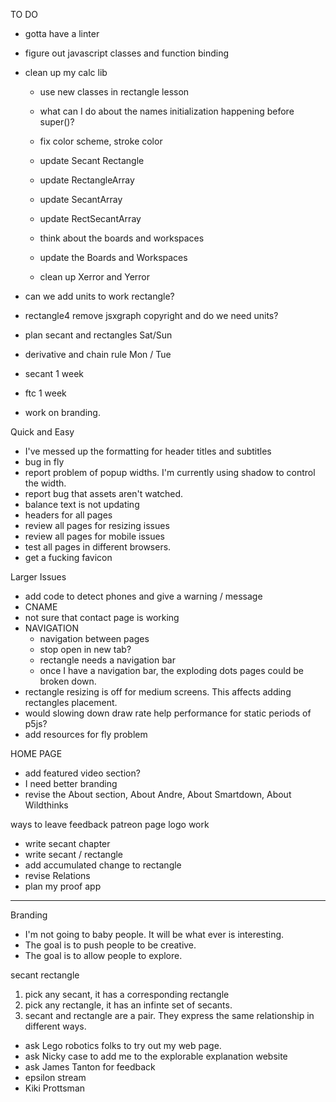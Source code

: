 TO DO
- gotta have a linter
- figure out javascript classes and function binding
- clean up my calc lib

	- use new classes in rectangle lesson

	- what can I do about the names initialization happening before super()?
	- fix color scheme, stroke color
	- update Secant Rectangle
	- update RectangleArray
	- update SecantArray
	- update RectSecantArray
	- think about the boards and workspaces
	- update the Boards and Workspaces
	- clean up Xerror and Yerror
	




- can we add units to work rectangle?
- rectangle4 remove jsxgraph copyright and do we need units?
- plan secant and rectangles        Sat/Sun

- derivative and chain rule         Mon / Tue
- secant                            1 week
- ftc                               1 week
- work on branding.


Quick and Easy
- I've messed up the formatting for header titles and subtitles
- bug in fly
- report problem of popup widths.  I'm currently using shadow to control the width.
- report bug that assets aren't watched.
- balance text is not updating
- headers for all pages
- review all pages for resizing issues
- review all pages for mobile issues
- test all pages in different browsers.
- get a fucking favicon

Larger Issues
- add code to detect phones and give a warning / message
- CNAME
- not sure that contact page is working
- NAVIGATION
	- navigation between pages
	- stop open in new tab?
	- rectangle needs a navigation bar
	- once I have a navigation bar, the exploding dots pages could be broken down.
- rectangle resizing is off for medium screens.  This affects adding rectangles placement.
- would slowing down draw rate help performance for static periods of p5js?
- add resources for fly problem

HOME PAGE
- add featured video section?
- I need better branding
- revise the About section, About Andre, About Smartdown, About Wildthinks

ways to leave feedback
patreon page
logo work



- write secant chapter
- write secant / rectangle
- add accumulated change to rectangle
- revise Relations
- plan my proof app


-------------------------------------------------------------------------------------

Branding
- I'm not going to baby people.  It will be what ever is interesting.  
- The goal is to push people to be creative.
- The goal is to allow people to explore.


secant rectangle
1. pick any secant, it has a corresponding rectangle
2. pick any rectangle, it has an infinte set of secants.
3. secant and rectangle are a pair.  They express the same relationship in different ways.


- ask Lego robotics folks to try out my web page.
- ask Nicky case to add me to the explorable explanation website
- ask James Tanton for feedback
- epsilon stream
- Kiki Prottsman

